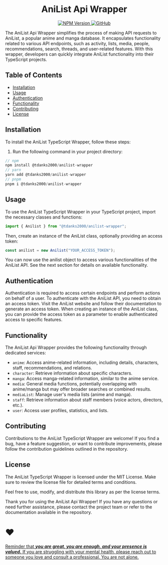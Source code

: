 <h1 align="center">
  AniList Api Wrapper
</h1>

<p align="center">
  <a href="https://www.npmjs.com/package/@tdanks2000/anilist-wrapper">
    <img alt="NPM Version" src="https://img.shields.io/npm/v/%40tdanks2000%2Fanilist-wrapper">
  </a>
  <a href="https://github.com/tdanks2000/tmdb-wrapper/blob/master/LICENSE">
    <img src="https://img.shields.io/npm/l/@tdanks2000/anilist-wrapper" alt="GitHub">
  </a>
</p>

The AniList Api Wrapper simplifies the process of making API requests to AniList, a popular anime and manga database. It encapsulates functionality related to various API endpoints, such as activity, lists, media, people, recommendations, search, threads, and user-related features. With this wrapper, developers can quickly integrate AniList functionality into their TypeScript projects.

## Table of Contents

- [Installation](#installation)
- [Usage](#usage)
- [Authentication](#authentication)
- [Functionality](#functionality)
- [Contributing](#contributing)
- [License](#license)

## Installation

To install the AniList TypeScript Wrapper, follow these steps:

1. Run the following command in your project directory:

```typescript
// npm
npm install @tdanks2000/anilist-wrapper
// yarn
yarn add @tdanks2000/anilist-wrapper
// pnpm
pnpm i @tdanks2000/anilist-wrapper
```

## Usage

To use the AniList TypeScript Wrapper in your TypeScript project, import the necessary classes and functions:

```typescript
import { Anilist } from "@tdanks2000/anilist-wrapper";
```

Then, create an instance of the AniList class, optionally providing an access token:

```typescript
const anilist = new Anilist("YOUR_ACCESS_TOKEN");
```

You can now use the anilist object to access various functionalities of the AniList API. See the next section for details on available functionality.

## Authentication

Authentication is required to access certain endpoints and perform actions on behalf of a user. To authenticate with the AniList API, you need to obtain an access token. Visit the AniList website and follow their documentation to generate an access token. When creating an instance of the AniList class, you can provide the access token as a parameter to enable authenticated access to specific features.

## Functionality

The AniList Api Wrapper provides the following functionality through dedicated services:

- `anime`: Access anime-related information, including details, characters, staff, recommendations, and relations.
- `character`: Retrieve information about specific characters.
- `manga`: Access manga-related information, similar to the anime service.
- `media`: General media functions, potentially overlapping with anime/manga but may offer broader searches or combined results.
- `mediaList`: Manage user's media lists (anime and manga).
- `staff`: Retrieve information about staff members (voice actors, directors, etc.).
- `user`: Access user profiles, statistics, and lists.

## Contributing

Contributions to the AniList TypeScript Wrapper are welcome! If you find a bug, have a feature suggestion, or want to contribute improvements, please follow the contribution guidelines outlined in the repository.

## License

The AniList TypeScript Wrapper is licensed under the MIT License. Make sure to review the license file for detailed terms and conditions.

Feel free to use, modify, and distribute this library as per the license terms.

Thank you for using the AniList Api Wrapper! If you have any questions or need further assistance, please contact the project team or refer to the documentation available in the repository.

# ❤️

<a target="_blank" href="https://tdanks.com/mental-health/quote">
Reminder that <strong><i>you are great, you are enough, and your presence is valued.</i></strong> If you are struggling with your mental health, please reach out to someone you love and consult a professional. You are not alone.
</a>
